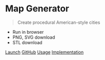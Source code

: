 <!-- _coverpage.md -->

# Map Generator

> Create procedural American-style cities

- Run in browser
- PNG, SVG download
- STL download

[Launch](https://probabletrain.itch.io/city-generator)
[GitHub](https://github.com/probabletrain/mapgenerator)
[Usage](usageguide.md)
[Implementation](algorithmoverview.md)



<!-- background image -->
<!-- TODO bg image -->
<!-- ![](images/bg.png) -->
